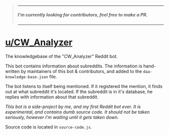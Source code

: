 > ---
> ##### I'm currently looking for contributors, feel free to make a PR.
>
> ---

# [u/CW_Analyzer](https://reddit.com/u/CW_Analyzer/)
The knowledgebase of the "CW_Analyzer" Reddit bot.

This bot contains information about subreddits. The information is hand-written by maintainers of this bot & contributors, and added to the `daa-knowledge-base.json` file.

The bot listens to itself being mentioned. If it registered the mention, it finds out at what subreddit it's located. If the subreddit is in it's database, he replies with information about that subreddit.

*This bot is a side-project by me, and my first Reddit bot ever. It is experimental, and contains dumb source code. It should not be taken seriously, however I'm waiting until it gets taken down.*

Source code is located in `source-code.js`.
